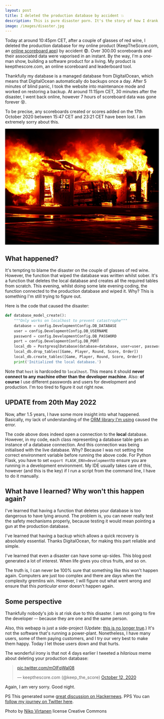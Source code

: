 ```yaml
---
layout: post
title: I deleted the production database by accident 💥
description: This is pure disaster porn. It's the story of how I drank some wine and then managed to delete the production database. Thankfully there was a backup.
image: /images/disaster.jpg
---
```



Today at around 10:45pm CET, after a couple of glasses of red wine, I deleted the production database for my online product (KeepTheScore.com, an [online scoreboard app](https://keepthescore.com/)) by accident 😨. Over 300.00 scoreboards and their associated data were vaporised in an instant. By the way, I'm a one-man show, building a software product for a living. My product is keepthescore.com, an online scoreboard and leaderboard tool.

Thankfully my database is a managed database from DigitalOcean, which means that DigitalOcean automatically do backups once a day. After 5 minutes of blind panic, I took the website into maintenance mode and worked on restoring a backup. At around 11:15pm CET, 30 minutes after the disaster, I went back online, however 7 hours of scoreboard data was gone forever 😵. 

To be precise, any scoreboards created or scores added on the 17th October 2020 between 15:47 CET and 23:21 CET have been lost. I am extremely sorry about this.


![Production Disaster ](/images/disaster.jpg)

## What happened?

It's tempting to blame the disaster on the couple of glasses of red wine. However, the function that wiped the database was written whilst sober. It's a function that deletes the local database and creates all the required tables from scratch. This evening, whilst doing some late evening coding, the function connected to the production database and wiped it. Why? This is something I'm still trying to figure out.

Here is the code that caused the disaster:
```python
def database_model_create():
    """Only works on localhost to prevent catastrophe"""
    database = config.DevelopmentConfig.DB_DATABASE
    user = config.DevelopmentConfig.DB_USERNAME
    password = config.DevelopmentConfig.DB_PASSWORD
    port = config.DevelopmentConfig.DB_PORT
    local_db = PostgresqlDatabase(database=database, user=user, password=password, host='localhost', port=port)
    local_db.drop_tables([Game, Player, Round, Score, Order])
    local_db.create_tables([Game, Player, Round, Score, Order])
    print('Initialized the local database.')
```
Note that `host` is hardcoded to `localhost`. This means it should **never connect to any machine other than the developer machine**.  Also: **of course** I use different passwords and users for development and production. I'm too tired to figure it out right now.

## UPDATE from 20th May 2022

Now, after 1.5 years, I have some more insight into what happened. Basically, my lack of understanding of the [ORM library I'm using](http://docs.peewee-orm.com/en/latest/) caused the error. 

The code above does indeed open a connection to the **local** database. However, in my code, each class representing a database table gets an instance of a database connection. And this connection was being initialised with the live database. Why? Because I was not setting the correct environment variable before running the above code. For Python Flask, you have to set `export FLASK_ENV=development`to ensure you are running in a development environment. My IDE usually takes care of this, however (and this is the key) if I run a script from the command line, I have to do it manually. 

## What have I learned? Why won't this happen again?

I've learned that having a function that deletes your database is too dangerous to have lying around. The problem is, you can never really test the safety mechanisms properly, because testing it would mean pointing a gun at the production database.

I've learned that having a backup which allows a quick recovery is absolutely essential. Thanks DigitalOcean, for making this part reliable and simple.

I've learned that even a disaster can have some up-sides. This blog post generated a lot of interest. When life gives you citrus fruits, and so on.

The truth is, I can never be 100% sure that something like this won't happen again. Computers are just too complex and there are days when the complexity gremlins win. However, I will figure out what went wrong and ensure that this _particular_ error doesn't happen again.

## Some perspective

Thankfully nobody's job is at risk due to this disaster. I am not going to fire the developer -- because they are one and the same person. 

Also, this webapp is just a side-project (Update: [this is no longer true](https://casparwre.de/blog/becoming-an-indie-hacker/).) It's not the software that's running a power-plant. Nonetheless, I have many users, some of them paying customers, and I try our very best to make them happy. Today I let those users down and that hurts. 

The wonderful irony is that not 4 days earlier I tweeted a _hilarious_ meme about deleting your production database:

<blockquote class="twitter-tweet"><p lang="zxx" dir="ltr"><a href="https://t.co/mOlFqWal08">pic.twitter.com/mOlFqWal08</a></p>&mdash; keepthescore.com (@keep_the_score) <a href="https://twitter.com/keep_the_score/status/1315552102299598851?ref_src=twsrc%5Etfw">October 12, 2020</a></blockquote> <script async src="https://platform.twitter.com/widgets.js" charset="utf-8"></script>


Again, I am very sorry. Good night. 

PS This generated some [great discussion on Hackernews](https://news.ycombinator.com/item?id=24813795).
PPS You can [follow my journey on Twitter here](https://twitter.com/wrede).


<span>Photo by <a href="https://nikovirtanen.com/">Niko Virtanen</a> license Creative Commons</span>




